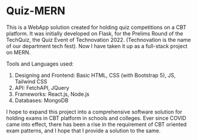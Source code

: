 # Quiz-MERN

This is a WebApp solution created for holding quiz competitions on a CBT platform.
It was initially developed on Flask, for the Prelims Round of the TechQuiz, the Quiz Event of Technovation 2022. (Technovation is the name of our department tech fest). Now I have taken it up as a full-stack project on MERN.

Tools and Languages used:
1. Designing and Frontend: Basic HTML, CSS (with Bootstrap 5), JS, Tailwind CSS
2. API: FetchAPI, JQuery
3. Frameworks: React.js, Node.js
4. Databases: MongoDB

I hope to expand this project into a comprehensive software solution for holding exams in CBT platform in schools and colleges. Ever since COVID came into effect, there has been a rise in the requirement of CBT oriented exam patterns, and I hope that I provide a solution to the same.

